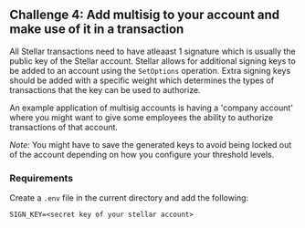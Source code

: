 ## Challenge 4: Add multisig to your account and make use of it in a transaction

All Stellar transactions need to have atleaast 1 signature which is usually the public key of the Stellar account. Stellar allows for additional signing keys to be added to an account using the `SetOptions` operation. Extra signing keys should be added with a specific weight which determines the types of transactions that the key can be used to authorize.

An example application of multisig accounts is having a 'company account' where you might want to give some employees the ability to authorize transactions of that account.

_Note:_ You might have to save the generated keys to avoid being locked out of the account depending on how you configure your threshold levels.

### Requirements

Create a `.env` file in the current directory and add the following:

```
SIGN_KEY=<secret key of your stellar account>
```
